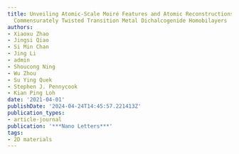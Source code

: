 ```yaml
---
title: Unveiling Atomic-Scale Moiré Features and Atomic Reconstructions in High-Angle
  Commensurately Twisted Transition Metal Dichalcogenide Homobilayers
authors:
- Xiaoxu Zhao
- Jingsi Qiao
- Si Min Chan
- Jing Li
- admin
- Shoucong Ning
- Wu Zhou
- Su Ying Quek
- Stephen J. Pennycook
- Kian Ping Loh
date: '2021-04-01'
publishDate: '2024-04-24T14:45:57.221413Z'
publication_types:
- article-journal
publication: '***Nano Letters***'
tags:
- 2D materials
---
```

